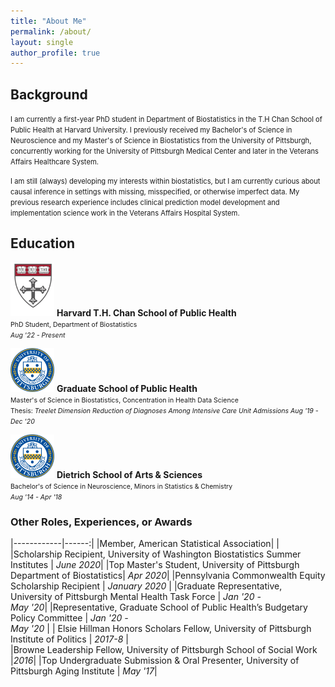 ```yaml
---
title: "About Me"
permalink: /about/
layout: single
author_profile: true
---
```


## Background


<p>
<span style="font-size:0.8em">
	I am currently a first-year PhD student in Department of Biostatistics in the T.H Chan School of Public Health at 	Harvard University. I previously received my Bachelor's of Science in Neuroscience and my Master's of Science in Biostatistics from the University of Pittsburgh, concurrently working for the University of Pittsburgh Medical Center and later in the Veterans Affairs Healthcare System.
</span>
</p>

<p>
<span style="font-size:0.8em">
	I am still (always) developing my interests within biostatistics, but I am currently curious about causal inference in settings with missing, misspecified, or otherwise imperfect data. My previous research experience includes clinical prediction model development and implementation science work in the Veterans Affairs Hospital System.
</span>
</p>


## Education


<img src="/assets/images/harvard_png_crop2.png" width="70"/> **Harvard T.H. Chan School of Public Health**  
<span style="font-size:0.75em"> PhD Student, Department of Biostatistics  
*Aug '22 - Present*
</span>

<img src="/assets/images/seal.png" width="70"/> **Graduate School of Public Health**  
<span style="font-size:0.75em"> Master's of Science in Biostatistics, Concentration in Health Data Science  
Thesis: *Treelet Dimension Reduction of Diagnoses Among Intensive Care Unit Admissions*
*Aug '19 - Dec '20*  
</span>


<img src="/assets/images/seal.png" width="70"/> **Dietrich School of Arts & Sciences**  
<span style="font-size:0.75em"> Bachelor's of Science in Neuroscience, Minors in Statistics & Chemistry  
*Aug '14 - Apr '18*  
</span>


### Other Roles, Experiences, or Awards


|------------|------:|
|Member, American Statistical Association| |
|Scholarship Recipient, University of Washington Biostatistics Summer Institutes | *June 2020*|
|Top Master's Student, University of Pittsburgh Department of Biostatistics| *Apr 2020*|
|Pennsylvania Commonwealth Equity Scholarship Recipient | *January 2020* |
|Graduate Representative, University of Pittsburgh Mental Health Task Force | *Jan '20 - <br> May '20*|
|Representative, Graduate School of Public Health’s Budgetary Policy Committee | *Jan '20 -  <br> May '20* |
| Elsie Hillman Honors Scholars Fellow, University of Pittsburgh Institute of Politics | *2017-8* |  
|Browne Leadership Fellow, University of Pittsburgh School of Social Work |*2016*|
|Top Undergraduate Submission & Oral Presenter, University of Pittsburgh Aging Institute | *May '17*|

<!---
#### Background
<p>
<span style="font-size:0.8em">
	I received both my Bachelor's of Science in Neuroscience and my Master's of Science in Biostatistics from the University of Pittsburgh. While studying neuroscience, I worked as a data analyst in a lab studying long-term outcomes among individuals with moderate-to-severe traumatic brain injury (TBI), including the development of a prediction model of seizure events following TBI and studies seeking to understand the effects of extracranial injury on suicidal ideation in long-term survivors with TBI.
</span>
</p>


<p>
<span style="font-size:0.8em">
While working as an analyst, I began my master's studies in August 2019 in teh
During my master's in June 2020, I joined the Center for Health Equity Research and Promotion within the Veterans Affairs Healthcare System. Within this role, I worked on the quantitative team to support state-wide implementation of new interventions for healthy aging as well as retrospective studies of utilization and effects of outpatient hospice care in the VA. In December 2020, I graduated with my Master's in Biostatistics, after which I continued my role in the VA until August 2022 when I began my PhD program.
</span>
</p>
--->
